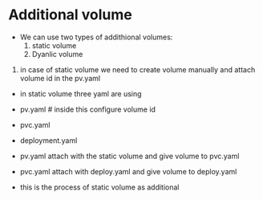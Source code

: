 # Additional volume 

- We can use two types of addithional volumes: 
  1. static volume   
  2. Dyanlic volume 

1. in case of static volume we need to create volume manually and attach volume id in the pv.yaml
  - in static volume three yaml are using 
   - pv.yaml      #   inside this configure volume id 
   - pvc.yaml
   - deployment.yaml 

- pv.yaml attach with the static volume  and give volume to pvc.yaml
- pvc.yaml attach with deploy.yaml and give  volume to deploy.yaml
- this is the process of static volume as additional 
